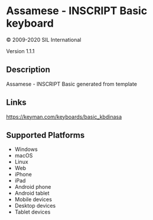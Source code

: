 Assamese - INSCRIPT Basic keyboard
==============

© 2009-2020 SIL International

Version 1.1.1

Description
-----------

Assamese - INSCRIPT Basic generated from template

Links
-----
https://keyman.com/keyboards/basic_kbdinasa

Supported Platforms
-------------------
 * Windows
 * macOS
 * Linux
 * Web
 * iPhone
 * iPad
 * Android phone
 * Android tablet
 * Mobile devices
 * Desktop devices
 * Tablet devices

